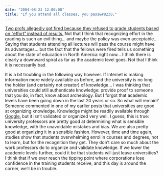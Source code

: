 ```yaml
---
date: "2004-08-23 12:00:00"
title: "If you attend all classes, you pass&#8230;"
---
```




[Two profs allegedly got fired because they refused to grade students based on &ldquo;effort&rdquo; instead of results.](http://3dpancakes.typepad.com/ernie/2004/08/but_i_worked_re.html) Not that I think that recognizing effort in the grading is such an evil thing&hellip; and maybe the policy was even acceptable&hellip; Saying that students attending all lectures will pass the course might have its advantages&hellip; but the fact that the fellows were fired tells us something about the state of education in North America right now&hellip; I think there is clearly a downward spiral as far as the academic level goes. Not that I think it is necessarily bad.

It is a bit troubling in the following way however. If Internet is making information more widely available as before, and the university is no long the holder (and certainly not creator) of knowledge&hellip; I was thinking that universities could still authenticate knowledge: provide proof to someone that you do, in fact, know about archeology. But I forgot that academic levels have been going down in the last 20 years or so. So what will remain?
Someone commented in one of my earlier posts that universities are good at organizing knowledge. Knowledge might be readily available through [Google](https://www.google.com), but it isn&rsquo;t validated or organized very well. I guess, this is true: university professors are pretty good at determining what is sensible knowledge, with the unavoidable mistakes and bias. We are also pretty good at organizing it in a sensible fashion. However, time and time again, studies show that students overwhelming enrol in courses and degrees, not to learn, but for the recognition they get. They don&rsquo;t care so much about the work professors do to organize and validate knowledge. If we lower the academic levels further, could it be that students will just leave universities? I think that if we ever reach the tipping point where corporations lose confidence in the training students receive, and this day is around the corner, we&rsquo;ll be in trouble.


